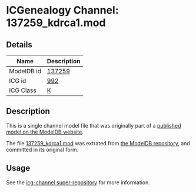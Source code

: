 # ICGenealogy Channel: 137259\_kdrca1.mod

## Details

Name | Description
---- | -----------
ModelDB id | [137259](http://senselab.med.yale.edu/ModelDB/ShowModel.cshtml?model=137259)
ICG id | [992](http://icg.neurotheory.ox.ac.uk/channels/1/992)
ICG Class | [K](http://icg.neurotheory.ox.ac.uk/channels/1)

## Description

This is a single channel model file that was originally part of a [published model on the ModelDB website](http://senselab.med.yale.edu/mModelDB/ShowModel.cshtml?model=137259).

The file [137259\_kdrca1.mod](137259_kdrca1.mod) was extrated from [the ModelDB repository](http://senselab.med.yale.edu/ModelDB/ShowModel.cshtml?model=137259), and committed in its original form.

## Usage

See the [icg-channel super-repository](https://github.com/icgenealogy/icg-channels) for more information.